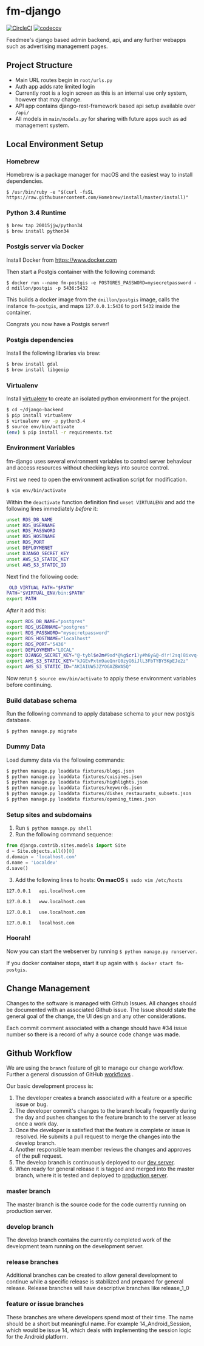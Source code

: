 # fm-django
[![CircleCI](https://circleci.com/gh/Feedmee-app/django-backend.svg?style=svg&circle-token=9ae88e40ca14ba4d2b5a0e3bf8f617d0883d86d4)](https://circleci.com/gh/Feedmee-app/django-backend) [![codecov](https://codecov.io/gh/Feedmee-app/django-backend/branch/master/graph/badge.svg?token=gRDSf4EZRW)](https://codecov.io/gh/Feedmee-app/django-backend)

Feedmee's django based admin backend, api, and any further webapps such as advertising management pages.

## Project Structure

* Main URL routes begin in `root/urls.py`
* Auth app adds rate limited login
* Currently root is a login screen as this is an internal use only system, however that may change.
* API app contains django-rest-framework based api setup available over `/api/`
* All models in `main/models.py` for sharing with future apps such as ad management system.

## Local Environment Setup

### Homebrew

Homebrew is a package manager for macOS and the easiest way to install dependencies.

`$ /usr/bin/ruby -e "$(curl -fsSL https://raw.githubusercontent.com/Homebrew/install/master/install)"`

### Python 3.4 Runtime

```bash
$ brew tap 20015jjw/python34
$ brew install python34
```

### Postgis server via Docker

Install Docker from https://www.docker.com

Then start a Postgis container with the following command:

`$ docker run --name fm-postgis -e POSTGRES_PASSWORD=mysecretpassword -d mdillon/postgis -p 5436:5432`

This builds a docker image from the `dmillon/postgis` image, calls the instance `fm-postgis`, and maps `127.0.0.1:5436` to port `5432` inside the container.

Congrats you now have a Postgis server!

### Postgis dependencies

Install the following libraries via brew:

```bash
$ brew install gdal
$ brew install libgeoip
```

### Virtualenv

Install [virtualenv](https://www.dabapps.com/blog/introduction-to-pip-and-virtualenv-python/) to create an isolated python environment for the project.

```bash
$ cd ~/django-backend
$ pip install virtualenv
$ virtualenv env -p python3.4
$ source env/bin/activate
(env) $ pip install -r requirements.txt
```

### Environment Variables

fm-django uses several environment variables to control server behaviour and access resources without checking keys into source control.

First we need to open the environment activation script for modification.

```bash
$ vim env/bin/activate
```

Within the `deactivate` function definition find `unset VIRTUALENV` and add the following lines immediately _before_ it:

```bash
unset RDS_DB_NAME
unset RDS_USERNAME
unset RDS_PASSWORD
unset RDS_HOSTNAME
unset RDS_PORT
unset DEPLOYMENET
unset DJANGO_SECRET_KEY
unset AWS_S3_STATIC_KEY
unset AWS_S3_STATIC_ID
```

Next find the following code:

```bash
_OLD_VIRTUAL_PATH="$PATH"
PATH="$VIRTUAL_ENV/bin:$PATH"
export PATH
```

_After_ it add this:

```bash
export RDS_DB_NAME="postgres"
export RDS_USERNAME="postgres"
export RDS_PASSWORD="mysecretpassword"
export RDS_HOSTNAME="localhost"
export RDS_PORT="5436"
export DEPLOYMENT="LOCAL"
export DJANGO_SECRET_KEY="@-tybl$e2m#9od*@%g$cr1)y#h6y&@-d!r!2sq)8ixvq+&sb(e"
export AWS_S3_STATIC_KEY="kJGEvPxtm9aeQnrG0zyG6iJlL3FbTYBY5KpEJe2z"
export AWS_S3_STATIC_ID="AKIAIUW5JZYOGAZBWA5Q"
```

Now rerun `$ source env/bin/activate` to apply these environment variables before continuing.

### Build database schema

Run the following command to apply database schema to your new postgis database.

`$ python manage.py migrate`

### Dummy Data

Load dummy data via the following commands:

```bash
$ python manage.py loaddata fixtures/blogs.json
$ python manage.py loaddata fixtures/cuisines.json
$ python manage.py loaddata fixtures/highlights.json
$ python manage.py loaddata fixtures/keywords.json
$ python manage.py loaddata fixtures/dishes_restaurants_subsets.json
$ python manage.py loaddata fixtures/opening_times.json
```

### Setup sites and subdomains

1. Run `$ python manage.py shell`
2. Run the following command sequence:
```python
from django.contrib.sites.models import Site
d = Site.objects.all()[0]
d.domain = 'localhost.com'
d.name = 'Localdev'
d.save()
```
3. Add the following lines to hosts:
**On macOS** `$ sudo vim /etc/hosts`
```
127.0.0.1   api.localhost.com

127.0.0.1   www.localhost.com

127.0.0.1   use.localhost.com

127.0.0.1   localhost.com
```

### Hoorah!

Now you can start the webserver by running `$ python manage.py runserver`.

If you docker container stops, start it up again with `$ docker start fm-postgis`.

## Change Management
Changes to the software is managed with Github Issues.  All changes should be documented with an associated Github issue.  The Issue should state the general goal of the change, the UI design and any other considerations.  

Each commit comment associated with a change should have #34 issue number so there is a record of why a source code change was made.  

## Github Workflow

We are using the `branch` feature of git to manage our change workflow. Further a general discussion of GitHub [workflows](http://blog.endpoint.com/2014/05/git-workflows-that-work.html) .   

Our basic development process is:

1. The developer creates a branch associated with a feature or a specific issue or bug.
2. The developer commit's changes to the branch locally frequently during the day and pushes changes to the feature branch to the server at lease once a work day.
3. Once the developer is satisfied that the feature is complete or issue is resolved. He submits a pull request to merge the changes into the develop branch.
4. Another responsible team member reviews the changes and approves of the pull request.
5. The develop branch is continuously deployed to our [dev server](http://fm-webserver-dev.us-west-2.elasticbeanstalk.com/).
6. When ready for general release it is tagged and merged into the master branch, where it is tested and deployed to [production server](https://use.feedmeeapp.com/).

### master branch
The master branch is the source code for the code currently running on production server.

### develop branch
The develop branch contains the currently completed work of the development team running on the development server.

### release branches
Additional branches can be created to allow general development to continue while a specific release is stabilized and prepared for general release. Release branches will have descriptive branches like release_1_0

### feature or issue branches
These branches are where developers spend most of their time.  The name should be a short but meaningful name.   For example 14_Android_Session, which would be issue 14, which deals with implementing the session logic for the Android platform.
